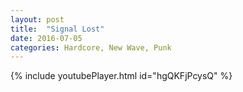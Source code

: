 ```yaml
---
layout: post
title:  "Signal Lost"
date: 2016-07-05
categories: Hardcore, New Wave, Punk
---
```

{% include youtubePlayer.html id="hgQKFjPcysQ" %}
